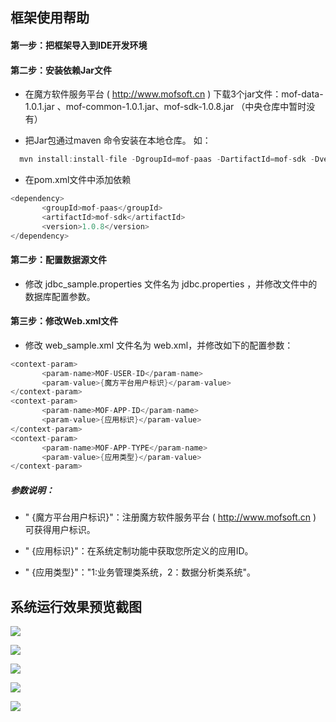 ## 框架使用帮助

#### 第一步：把框架导入到IDE开发环境

#### 第二步：安装依赖Jar文件

* 在魔方软件服务平台 (  http://www.mofsoft.cn  )  下载3个jar文件：mof-data-1.0.1.jar 、mof-common-1.0.1.jar、mof-sdk-1.0.8.jar （中央仓库中暂时没有）

* 把Jar包通过maven 命令安装在本地仓库。 如：
 
 ``` java
   mvn install:install-file -DgroupId=mof-paas -DartifactId=mof-sdk -Dversion=v1.0.8 -Dpackaging=jar -Dfile=D:\mof-sdk-1.0.8.jar
 ```

* 在pom.xml文件中添加依赖
 
 ``` java
<dependency>
		<groupId>mof-paas</groupId>
		<artifactId>mof-sdk</artifactId>
		<version>1.0.8</version>
</dependency>
 ```
#### 第二步：配置数据源文件

 * 修改  jdbc_sample.properties 文件名为  jdbc.properties ，并修改文件中的数据库配置参数。

#### 第三步：修改Web.xml文件

 * 修改 web_sample.xml 文件名为 web.xml，并修改如下的配置参数：
 
 ``` java
<context-param>
		<param-name>MOF-USER-ID</param-name>
		<param-value>{魔方平台用户标识}</param-value>
</context-param>
<context-param>
		<param-name>MOF-APP-ID</param-name>
		<param-value>{应用标识}</param-value>
</context-param>
<context-param>
		<param-name>MOF-APP-TYPE</param-name>
		<param-value>{应用类型}</param-value>
</context-param>
 ```
 
##### 参数说明：

 * " {魔方平台用户标识}"：注册魔方软件服务平台 (  http://www.mofsoft.cn  ) 可获得用户标识。
 
 * " {应用标识}"：在系统定制功能中获取您所定义的应用ID。
 
 * " {应用类型}"："1:业务管理类系统，2：数据分析类系统"。 
  
## 系统运行效果预览截图
  
![](http://www.mofsoft.cn/static/images/demo/1.png)

![](http://www.mofsoft.cn/static/images/demo/2.png)

![](http://www.mofsoft.cn/static/images/demo/3.png)

![](http://www.mofsoft.cn/static/images/demo/4.png)

![](http://www.mofsoft.cn/static/images/demo/5.png)
		
